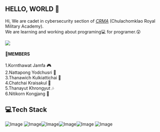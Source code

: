 ## HELLO, WORLD :wave:
Hi, We are cadet in cybersecurity section of [*_CRMA_*](https://www.crma.ac.th/home) (Chulachomklao Royal Military Academy). <br>
We are learning and working about programing:computer: for programer.:astonished:

<img center src=https://www.galvanizeaction.org/wp-content/uploads/2022/06/Wow-gif.gif />

#### :paperclip:MEMBERS
1.Kornthawat Jamfa :video_game:<br>
2.Nattapong Yodchusri :guitar: <br>
3.Thanawich Kulkiattichai :evergreen_tree:<br> 
4.Chatchai Kraisakul :rainbow: <br>
5.Thanayut Khrongyut :notes:<br>
6.Nitikorn Kongjang :honeybee:<br>



## 💻Tech Stack
![Image](https://img.shields.io/badge/Python-FFD43B?style=for-the-badge&logo=python&logoColor=blue) 
![Image](https://camo.githubusercontent.com/3b0aa009716b20018a683fea7d5babb79de77fdb40279cbb1f8e862a813900b1/68747470733a2f2f696d672e736869656c64732e696f2f62616467652f2d56697375616c25323053747564696f253230436f64652d3233413946323f7374796c653d666c61742d737175617265266c6f676f3d56697375616c25323053747564696f253230436f6465266c6f676f436f6c6f723d7768697465)![Image](https://camo.githubusercontent.com/0999ec20f1112070c606e117f61dd21177179f9b40d4f66b94adbb3978adeabb/68747470733a2f2f696d672e736869656c64732e696f2f62616467652f2d4769746875622d3138313731373f7374796c653d666c61742d737175617265266c6f676f3d476974487562266c6f676f436f6c6f723d7768697465)![Image](https://camo.githubusercontent.com/e5b993cfeb91127925b91778dc8535eb0df28cf469f30c2997b862c135690dee/68747470733a2f2f696d672e736869656c64732e696f2f62616467652f2d5472656c6c6f2d3030373942463f7374796c653d666c61742d737175617265266c6f676f3d5472656c6c6f266c6f676f436f6c6f723d7768697465)![Image](https://camo.githubusercontent.com/e1840b4e176feb06e47500d5d74d65041ac3f193192174097956f2bea2ceea5f/68747470733a2f2f696d672e736869656c64732e696f2f62616467652f2d4d7953514c2d4632393131313f7374796c653d666c61742d737175617265266c6f676f3d4d7953514c266c6f676f436f6c6f723d7768697465)
![Image](https://img.shields.io/badge/Medium-12100E?style=for-the-badge&logo=medium&logoColor=white)


